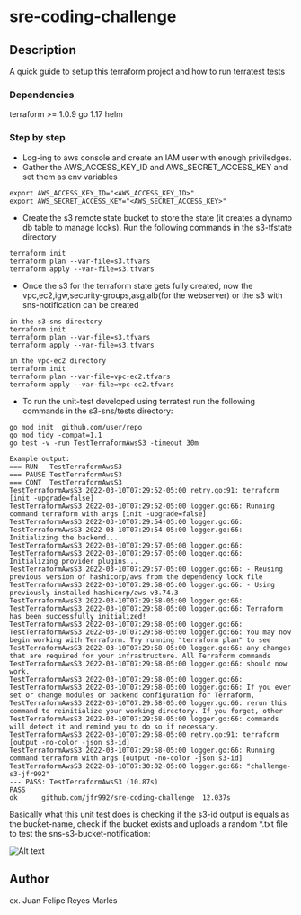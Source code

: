 # sre-coding-challenge

## Description
A quick guide to setup this terraform project and how to run terratest tests

### Dependencies

terraform >= 1.0.9
go 1.17
helm

### Step by step

* Log-ing to aws console and create an IAM user with enough priviledges.
* Gather the AWS_ACCESS_KEY_ID and AWS_SECRET_ACCESS_KEY and set them as env variables 
```
export AWS_ACCESS_KEY_ID="<AWS_ACCESS_KEY_ID>"
export AWS_SECRET_ACCESS_KEY="<AWS_SECRET_ACCESS_KEY>"
```
* Create the s3 remote state bucket to store the state (it creates a dynamo db table to manage locks). Run the following commands in the s3-tfstate directory
```
terraform init
terraform plan --var-file=s3.tfvars
terraform apply --var-file=s3.tfvars
```
* Once the s3 for the terraform state gets fully created, now the vpc,ec2,igw,security-groups,asg,alb(for the webserver) or the s3 with sns-notification can be created
```
in the s3-sns directory
terraform init
terraform plan --var-file=s3.tfvars
terraform apply --var-file=s3.tfvars

in the vpc-ec2 directory
terraform init
terraform plan --var-file=vpc-ec2.tfvars
terraform apply --var-file=vpc-ec2.tfvars
```
* To run the unit-test developed using terratest run the following commands in the s3-sns/tests directory:

```
go mod init  github.com/user/repo
go mod tidy -compat=1.1
go test -v -run TestTerraformAwsS3 -timeout 30m

Example output:
=== RUN   TestTerraformAwsS3
=== PAUSE TestTerraformAwsS3
=== CONT  TestTerraformAwsS3
TestTerraformAwsS3 2022-03-10T07:29:52-05:00 retry.go:91: terraform [init -upgrade=false]
TestTerraformAwsS3 2022-03-10T07:29:52-05:00 logger.go:66: Running command terraform with args [init -upgrade=false]
TestTerraformAwsS3 2022-03-10T07:29:54-05:00 logger.go:66: 
TestTerraformAwsS3 2022-03-10T07:29:54-05:00 logger.go:66: Initializing the backend...
TestTerraformAwsS3 2022-03-10T07:29:57-05:00 logger.go:66: 
TestTerraformAwsS3 2022-03-10T07:29:57-05:00 logger.go:66: Initializing provider plugins...
TestTerraformAwsS3 2022-03-10T07:29:57-05:00 logger.go:66: - Reusing previous version of hashicorp/aws from the dependency lock file
TestTerraformAwsS3 2022-03-10T07:29:58-05:00 logger.go:66: - Using previously-installed hashicorp/aws v3.74.3
TestTerraformAwsS3 2022-03-10T07:29:58-05:00 logger.go:66: 
TestTerraformAwsS3 2022-03-10T07:29:58-05:00 logger.go:66: Terraform has been successfully initialized!
TestTerraformAwsS3 2022-03-10T07:29:58-05:00 logger.go:66: 
TestTerraformAwsS3 2022-03-10T07:29:58-05:00 logger.go:66: You may now begin working with Terraform. Try running "terraform plan" to see
TestTerraformAwsS3 2022-03-10T07:29:58-05:00 logger.go:66: any changes that are required for your infrastructure. All Terraform commands
TestTerraformAwsS3 2022-03-10T07:29:58-05:00 logger.go:66: should now work.
TestTerraformAwsS3 2022-03-10T07:29:58-05:00 logger.go:66: 
TestTerraformAwsS3 2022-03-10T07:29:58-05:00 logger.go:66: If you ever set or change modules or backend configuration for Terraform,
TestTerraformAwsS3 2022-03-10T07:29:58-05:00 logger.go:66: rerun this command to reinitialize your working directory. If you forget, other
TestTerraformAwsS3 2022-03-10T07:29:58-05:00 logger.go:66: commands will detect it and remind you to do so if necessary.
TestTerraformAwsS3 2022-03-10T07:29:58-05:00 retry.go:91: terraform [output -no-color -json s3-id]
TestTerraformAwsS3 2022-03-10T07:29:58-05:00 logger.go:66: Running command terraform with args [output -no-color -json s3-id]
TestTerraformAwsS3 2022-03-10T07:30:02-05:00 logger.go:66: "challenge-s3-jfr992"
--- PASS: TestTerraformAwsS3 (10.87s)
PASS
ok      github.com/jfr992/sre-coding-challenge  12.037s

```

Basically what this unit test does is checking if the s3-id output is equals as the bucket-name, check if the bucket exists and uploads a random *.txt file to test the sns-s3-bucket-notification:

![Alt text](./images/img.png "email")

## Author

ex. Juan Felipe Reyes Marlés  